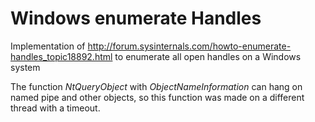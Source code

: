 # Windows enumerate Handles
Implementation of http://forum.sysinternals.com/howto-enumerate-handles_topic18892.html to enumerate all open handles on a Windows system

The function *NtQueryObject* with *ObjectNameInformation* can hang on named pipe and other objects, so this function was made on a different thread with a timeout.